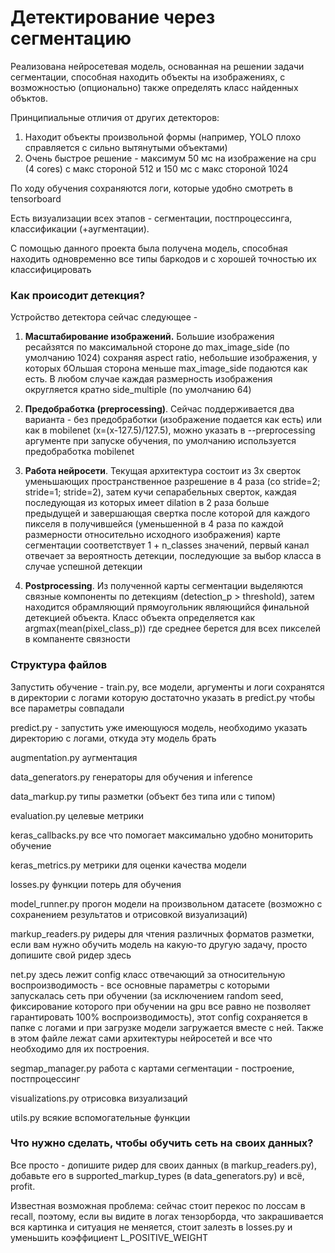 # Детектирование через сегментацию

Реализована нейросетевая модель, основанная на решении задачи сегментации, 
способная находить объекты на изображениях, с возможностью
(опционально) также определять класс найденных объктов.

Принципиальные отличия от других детекторов:
1. Находит объекты произвольной формы (например, YOLO плохо справляется с сильно вытянутыми объектами)
2. Очень быстрое решение - максимум 50 мс на изображение на cpu (4 cores) с макс стороной 512 
и 150 мс с макс стороной 1024

По ходу обучения сохраняются логи, которые удобно смотреть в tensorboard

Есть визуализации всех этапов - сегментации, постпроцессинга, классификации (+аугментации).

С помощью данного проекта была получена модель, способная находить одновременно все типы баркодов
и с хорошей точностью их классифицировать

### Как происодит детекция?

Устройство детектора сейчас следующее - 
1. **Масштабирование изображений.**
Большие изображения ресайзятся по максимальной стороне до max_image_side (по умолчанию 1024) 
сохраняя aspect ratio, 
небольшие изображения, у которых бОльшая сторона меньше max_image_side подаются как есть. 
В любом случае каждая размерность изображения округляется кратно side_multiple (по умолчанию 64)

2. **Предобработка (preprocessing)**. Сейчас поддерживается два варианта - без предобработки 
(изображение подается как есть) или как в mobilenet (x=(x-127.5)/127.5), можно указать в 
--preprocessing аргументе при запуске обучения, по умолчанию используется предобработка mobilenet

3. **Работа нейросети**. Текущая архитектура состоит из 3х сверток 
уменьшающих пространственное разрешение в 4 раза (со stride=2; stride=1; stride=2), 
затем кучи сепарабельных сверток, каждая последующая из которых имеет dilation в 2 раза 
больше предыдущей и завершающая свертка после которой для каждого пикселя
в получившейся (уменьшенной в 4 раза по каждой размерности относительно исходного изображения)
карте сегментации соответствует 1 + n_classes значений, первый канал отвечает за вероятность детекции,
последующие за выбор класса в случае успешной детекции

4. **Postprocessing**. Из полученной карты сегментации выделяются связные компоненты
по детекциям (detection_p > threshold), затем находится обрамляющий прямоугольник являющийся 
финальной детекцией объекта. Класс объекта определяется как argmax(mean(pixel_class_p)) где среднее
берется для всех пикселей в компаненте связности
 
 
### Структура файлов

Запустить обучение - train.py, все модели, аргументы и логи сохранятся в директории с логами
которую достаточно указать в predict.py чтобы все параметры совпадали

predict.py - запустить уже имеющуюся модель, необходимо указать директорию с логами, 
откуда эту модель брать

augmentation.py аугментация

data_generators.py генераторы для обучения и inference

data_markup.py типы разметки (объект без типа или с типом)

evaluation.py целевые метрики

keras_callbacks.py все что помогает максимально удобно мониторить обучение

keras_metrics.py метрики для оценки качества модели

losses.py функции потерь для обучения

model_runner.py прогон модели на произвольном датасете 
(возможно с сохранением результатов и отрисовкой визуализаций)

markup_readers.py ридеры для чтения различных форматов разметки,
если вам нужно обучить модель на какую-то другую задачу,
просто допишите свой ридер здесь

net.py здесь лежит config класс отвечающий за относительную воспроизводимость -
все основные параметры с которыми запускалась сеть при обучении (за исключением random seed, 
фиксирование которого при обучении на gpu все равно не позволяет гарантировать 100% воспроизводимость),
этот config сохраняется в папке с логами и при загрузке модели загружается вместе с ней.
Также в этом файле лежат сами архитектуры нейросетей и все что необходимо для их построения.

segmap_manager.py работа с картами сегментации - построение, постпроцессинг

visualizations.py отрисовка визуализаций

utils.py всякие вспомогательные функции

### Что нужно сделать, чтобы обучить сеть на своих данных?

Все просто - допишите ридер для своих данных (в markup_readers.py),
добавьте его в supported_markup_types (в data_generators.py) и всё, profit.

Известная возможная проблема: сейчас стоит перекос по лоссам в recall, поэтому, если
вы видите в логах тензорборда, что закрашивается вся картинка и ситуация не меняется,
стоит залезть в losses.py и уменьшить коэффициент L_POSITIVE_WEIGHT


